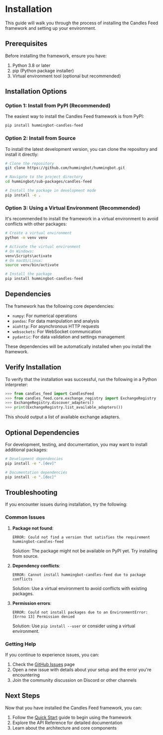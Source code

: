 # Installation

This guide will walk you through the process of installing the Candles Feed framework and setting up your environment.

## Prerequisites

Before installing the framework, ensure you have:

1. Python 3.8 or later
2. pip (Python package installer)
3. Virtual environment tool (optional but recommended)

## Installation Options

### Option 1: Install from PyPI (Recommended)

The easiest way to install the Candles Feed framework is from PyPI:

```bash
pip install hummingbot-candles-feed
```

### Option 2: Install from Source

To install the latest development version, you can clone the repository and install it directly:

```bash
# Clone the repository
git clone https://github.com/hummingbot/hummingbot.git

# Navigate to the project directory
cd hummingbot/sub-packages/candles-feed

# Install the package in development mode
pip install -e .
```

### Option 3: Using a Virtual Environment (Recommended)

It's recommended to install the framework in a virtual environment to avoid conflicts with other packages:

```bash
# Create a virtual environment
python -m venv venv

# Activate the virtual environment
# On Windows:
venv\Scripts\activate
# On macOS/Linux:
source venv/bin/activate

# Install the package
pip install hummingbot-candles-feed
```

## Dependencies

The framework has the following core dependencies:

- `numpy`: For numerical operations
- `pandas`: For data manipulation and analysis
- `aiohttp`: For asynchronous HTTP requests
- `websockets`: For WebSocket communication
- `pydantic`: For data validation and settings management

These dependencies will be automatically installed when you install the framework.

## Verify Installation

To verify that the installation was successful, run the following in a Python interpreter:

```python
>>> from candles_feed import CandlesFeed
>>> from candles_feed.core.exchange_registry import ExchangeRegistry
>>> ExchangeRegistry.discover_adapters()
>>> print(ExchangeRegistry.list_available_adapters())
```

This should output a list of available exchange adapters.

## Optional Dependencies

For development, testing, and documentation, you may want to install additional packages:

```bash
# Development dependencies
pip install -e ".[dev]"

# Documentation dependencies
pip install -e ".[doc]"
```

## Troubleshooting

If you encounter issues during installation, try the following:

### Common Issues

1. **Package not found**:
   ```
   ERROR: Could not find a version that satisfies the requirement hummingbot-candles-feed
   ```

   Solution: The package might not be available on PyPI yet. Try installing from source.

2. **Dependency conflicts**:
   ```
   ERROR: Cannot install hummingbot-candles-feed due to package conflicts
   ```

   Solution: Use a virtual environment to avoid conflicts with existing packages.

3. **Permission errors**:
   ```
   ERROR: Could not install packages due to an EnvironmentError: [Errno 13] Permission denied
   ```

   Solution: Use `pip install --user` or consider using a virtual environment.

### Getting Help

If you continue to experience issues, you can:

1. Check the [GitHub Issues](https://github.com/hummingbot/hummingbot/issues) page
2. Open a new issue with details about your setup and the error you're encountering
3. Join the community discussion on Discord or other channels

## Next Steps

Now that you have installed the Candles Feed framework, you can:

1. Follow the [Quick Start](quick_start.md) guide to begin using the framework
2. Explore the API Reference for detailed documentation
3. Learn about the architecture and core components
